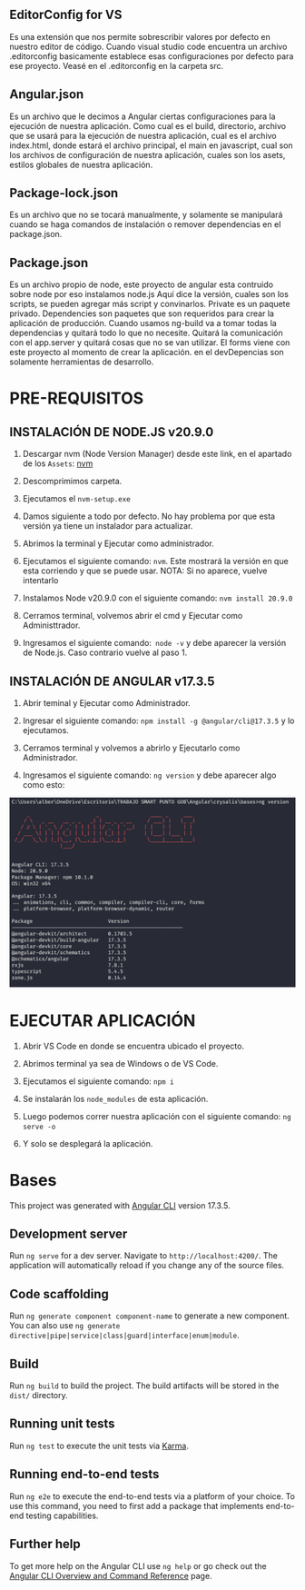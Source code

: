 ## EditorConfig for VS
Es una extensión que nos permite sobrescribir valores por defecto en nuestro editor de código.
Cuando visual studio code encuentra un archivo .editorconfig basicamente establece esas configuraciones
por defecto para ese proyecto. Veasé en el .editorconfig en la carpeta src.

## Angular.json
Es un archivo que le decimos a Angular ciertas configuraciones para la ejecución de nuestra aplicación.
Como cual es el build, directorio, archivo que se usará para la ejecución de nuestra aplicación, cual es
el archivo index.html, donde estará el archivo principal, el main en javascript, cual son los archivos de
configuración de nuestra aplicación, cuales son los asets, estilos globales de nuestra aplicación.

## Package-lock.json
Es un archivo que no se tocará manualmente, y solamente se manipulará cuando se haga comandos de instalación o remover 
dependencias en el package.json.

## Package.json
Es un archivo propio de node, este proyecto de angular esta contruido sobre node por eso instalamos node.js
Aquí dice la versión, cuales son los scripts, se pueden agregar más script y convinarlos.
Private es un paquete privado. 
Dependencies son paquetes que son requeridos para crear la aplicación de producción.
Cuando usamos ng-build va a tomar todas la dependencias y quitará todo lo que no necesite. 
Quitará la comunicación con el app.server y quitará cosas que no se van utilizar.
El forms viene con este proyecto al momento de crear la aplicación.
en el devDepencias son solamente herramientas de desarrollo.

# PRE-REQUISITOS 
## INSTALACIÓN DE NODE.JS v20.9.0
1. Descargar nvm (Node Version Manager) desde este link, en el apartado de los `Assets`:
[nvm](https://github.com/coreybutler/nvm-windows/releases)

2. Descomprimimos carpeta.

3. Ejecutamos el `nvm-setup.exe`

4. Damos siguiente a todo por defecto. No hay problema por que esta versión ya tiene un instalador para actualizar.

5. Abrimos la terminal y Ejecutar como administrador.

6. Ejecutamos el siguiente comando: `nvm`. Este mostrará la versión en que esta corriendo y que se puede usar.
   NOTA: Si no aparece, vuelve intentarlo

7. Instalamos Node v20.9.0 con el siguiente comando: `nvm install 20.9.0` 

8. Cerramos terminal, volvemos abrir el cmd y Ejecutar como Administtrador.

9. Ingresamos el siguiente comando:` node -v` y debe aparecer la versión de Node.js. Caso contrario vuelve al paso 1.

## INSTALACIÓN DE ANGULAR v17.3.5
1. Abrir teminal y Ejecutar como Administrador.

2. Ingresar el siguiente comando: `npm install -g @angular/cli@17.3.5` y lo ejecutamos.

3. Cerramos terminal y volvemos a abrirlo y Ejecutarlo como Administrador.

4. Ingresamos el siguiente comando: `ng version` y debe aparecer algo como esto:

![Instalación Correcta de Angular](./src/image/installCorrectAngular.png)

# EJECUTAR APLICACIÓN 

1. Abrir VS Code en donde se encuentra ubicado el proyecto.

2. Abrimos terminal ya sea de Windows o de VS Code.

3. Ejecutamos el siguiente comando: `npm i`

4. Se instalarán los `node_modules` de esta aplicación.

5. Luego podemos correr nuestra aplicación con el siguiente comando: `ng serve -o`

6. Y solo se desplegará la aplicación.

# Bases

This project was generated with [Angular CLI](https://github.com/angular/angular-cli) version 17.3.5.

## Development server

Run `ng serve` for a dev server. Navigate to `http://localhost:4200/`. The application will automatically reload if you change any of the source files.

## Code scaffolding

Run `ng generate component component-name` to generate a new component. You can also use `ng generate directive|pipe|service|class|guard|interface|enum|module`.

## Build

Run `ng build` to build the project. The build artifacts will be stored in the `dist/` directory.

## Running unit tests

Run `ng test` to execute the unit tests via [Karma](https://karma-runner.github.io).

## Running end-to-end tests

Run `ng e2e` to execute the end-to-end tests via a platform of your choice. To use this command, you need to first add a package that implements end-to-end testing capabilities.

## Further help

To get more help on the Angular CLI use `ng help` or go check out the [Angular CLI Overview and Command Reference](https://angular.io/cli) page.



